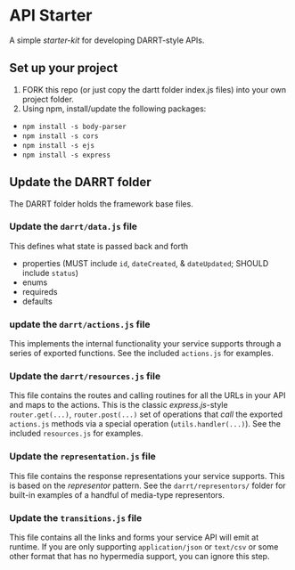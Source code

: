 # API Starter

A simple _starter-kit_ for developing DARRT-style APIs.

## Set up your project
1. FORK this repo (or just copy the dartt folder index.js files) into your own project folder.
2. Using npm, install/update the following packages:
 *   `npm install -s body-parser`
 *   `npm install -s cors`
 *   `npm install -s ejs`
 *   `npm install -s express`

## Update the DARRT folder
The DARRT folder holds the framework base files.

### Update the `darrt/data.js` file
This defines what state is passed back and forth
 * properties (MUST include `id`, `dateCreated`, & `dateUpdated`; SHOULD include `status`)
 * enums
 * requireds
 * defaults

### update the `darrt/actions.js` file
This implements the internal functionality your service supports through a series of exported functions. See the included `actions.js` for examples.
 
### Update the `darrt/resources.js` file
This file contains the routes and calling routines for all the URLs in your API and maps to the actions. This is the classic *express.js*-style `router.get(...)`, `router.post(...)` set of operations that _call_ the exported `actions.js` methods via a special operation (`utils.handler(...)`). See the included `resources.js` for examples.

### Update the `representation.js` file
This file contains the response representations your service supports. This is based on the _representor_ pattern. See the `darrt/representors/` folder for built-in examples of a handful of media-type representors.

### Update the `transitions.js` file
This file contains all the links and forms your service API will emit at runtime.  If you are only supporting `application/json` or `text/csv` or some other format that has no hypermedia support, you can ignore this step.


